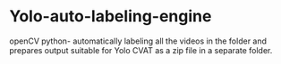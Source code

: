 # Yolo-auto-labeling-engine
openCV python- automatically labeling all the videos in the folder and prepares output suitable for Yolo CVAT as a zip file in a separate folder.


